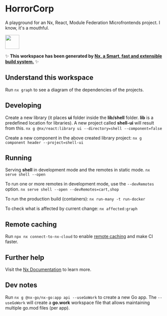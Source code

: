 # HorrorCorp

A playground for an Nx, React, Module Federation Microfrontends project. I know, it's a mouthful.

<a alt="Nx logo" href="https://nx.dev" target="_blank" rel="noreferrer"><img src="https://raw.githubusercontent.com/nrwl/nx/master/images/nx-logo.png" width="45"></a>

✨ **This workspace has been generated by [Nx, a Smart, fast and extensible build system.](https://nx.dev)** ✨

## Understand this workspace

Run `nx graph` to see a diagram of the dependencies of the projects.

## Developing

Create a new library (it places **ui** folder inside the **lib/shell** folder. **lib** is a predefined location for libraries). A new project called **shell-ui** will result from this.
`nx g @nx/react:library ui --directory=shell --component=false`

Create a new component in the above created library project:
`nx g component header --project=shell-ui`

## Running

Serving **shell** in development mode and the remotes in static mode.
`nx serve shell --open`

To run one or more remotes in development mode, use the `--devRemotes` option.
`nx serve shell --open --devRemotes=cart,shop`

To run the production build (containers):
`nx run-many -t run-docker`

To check what is affected by current change:
`nx affected:graph`

## Remote caching

Run `npx nx connect-to-nx-cloud` to enable [remote caching](https://nx.app) and make CI faster.

## Further help

Visit the [Nx Documentation](https://nx.dev) to learn more.

## Dev notes

Run `nx g @nx-go/nx-go:app api --useGoWork` to create a new Go app. The `--useGoWork` will create a **go.work** workspace file that allows maintaining multiple
go.mod files (per app).
